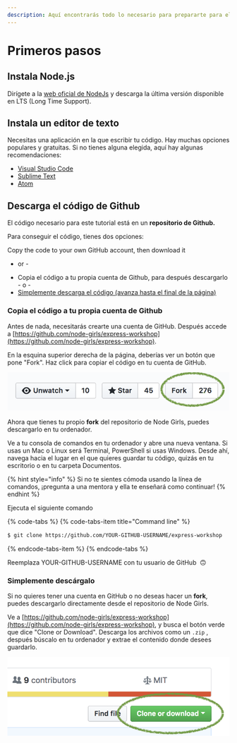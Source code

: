 ```yaml
---
description: Aquí encontrarás todo lo necesario para prepararte para el tutorial.
---
```


# Primeros pasos

## Instala Node.js

Dirígete a la [web oficial de NodeJs](https://nodejs.org/en/) y descarga la última versión disponible en LTS \(Long Time Support\).

## Instala un editor de texto

Necesitas una aplicación en la que escribir tu código. Hay muchas opciones populares y gratuitas. Si no tienes alguna elegida, aquí hay algunas recomendaciones:

* [Visual Studio Code](https://code.visualstudio.com/)
* [Sublime Text](https://www.sublimetext.com/)
* [Atom](https://atom.io/)

## Descarga el código de Github

El código necesario para este tutorial está en un **repositorio de Github.**

Para conseguir el código, tienes dos opciones:

Copy the code to your own GitHub account, then download it  
- or -

* Copia el código a tu propia cuenta de Github, para después descargarlo - o -
* [Simplemente descarga el código \(avanza hasta el final de la página\)](primeros-pasos.md#simplemente-descargalo)

### Copia el código a tu propia cuenta de Github

Antes de nada, necesitarás crearte una cuenta de GitHub. Después accede a [https://github.com/node-girls/express-workshop](https://github.com/node-girls/express-workshop).

En la esquina superior derecha de la página, deberías ver un botón que pone "Fork". Haz click para copiar el código en tu cuenta de GitHub.

![](../.gitbook/assets/forkreal.png)

Ahora que tienes tu propio **fork** del repositorio de Node Girls, puedes descargarlo en tu ordenador.

Ve a tu consola de comandos en tu ordenador y abre una nueva ventana. Si usas un Mac o Linux será Terminal, PowerShell si usas Windows. Desde ahí, navega hacia el lugar en el que quieres guardar tu código, quizás en tu escritorio o en tu carpeta Documentos.

{% hint style="info" %}
Si no te sientes cómoda usando la línea de comandos, ¡pregunta a una mentora y ella te enseñará como continuar!
{% endhint %}

Ejecuta el siguiente comando

{% code-tabs %}
{% code-tabs-item title="Command line" %}
```bash
$ git clone https://github.com/YOUR-GITHUB-USERNAME/express-workshop
```
{% endcode-tabs-item %}
{% endcode-tabs %}

Reemplaza YOUR-GITHUB-USERNAME con tu usuario de GitHub  🙃

### Simplemente descárgalo

Si no quieres tener una cuenta en GitHub o no deseas hacer un **fork**, puedes descargarlo directamente desde el repositorio de Node Girls.

Ve a  [https://github.com/node-girls/express-workshop](https://github.com/node-girls/express-workshop), y busca el botón verde que dice "Clone or Download". Descarga los archivos como un `.zip` , después búscalo en tu ordenador y extrae el contenido donde desees guardarlo.

![](../.gitbook/assets/fork.png)

